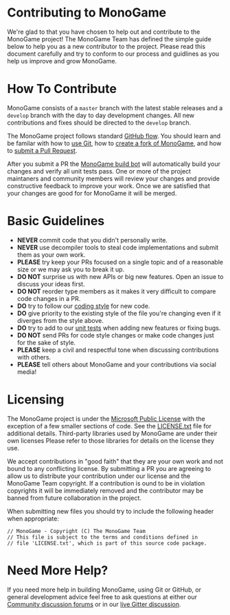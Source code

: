 Contributing to MonoGame
========================

We're glad to that you have chosen to help out and contribute to the MonoGame project!  The MonoGame Team has defined the simple guide below to help you as a new contributor to the project.  Please read this document carefully and try to conform to our process and guidlines as you help us improve and grow MonoGame.

How To Contribute
=================

MonoGame consists of a `master` branch with the latest stable releases and a `develop` branch with the day to day development changes. All new contributions and fixes should be directed to the `develop` branch.

The MonoGame project follows standard [GitHub flow](https://guides.github.com/introduction/flow/index.html).  You should learn and be familar with how to [use Git](https://help.github.com/articles/set-up-git/), how to [create a fork of MonoGame](https://help.github.com/articles/fork-a-repo/), and how to [submit a Pull Request](https://help.github.com/articles/using-pull-requests/).

After you submit a PR the [MonoGame build bot](https://github.com/mgbot?tab=activity) will automatically build your changes and verify all unit tests pass.  One or more of the project maintaners and community members will review your changes and provide constructive feedback to improve your work.  Once we are satisfied that your changes are good for for MonoGame it will be merged.


Basic Guidelines
================

* **NEVER** commit code that you didn't personally write.
* **NEVER** use decompiler tools to steal code implementations and submit them as your own work.
* **PLEASE** try keep your PRs focused on a single topic and of a reasonable size or we may ask you to break it up.
* **DO NOT** surprise us with new APIs or big new features. Open an issue to discuss your ideas first.
* **DO NOT** reorder type members as it makes it very difficult to compare code changes in a PR.
* **DO** try to follow our [coding style](https://github.com/mono/MonoGame/wiki/Coding-Guidelines) for new code.
* **DO** give priority to the existing style of the file you're changing even if it diverges from the style above.
* **DO** try to add to our [unit tests](Test) when adding new features or fixing bugs.
* **DO NOT** send PRs for code style changes or make code changes just for the sake of style.
* **PLEASE** keep a civil and respectful tone when discussing contributions with others.
* **PLEASE** tell others about MonoGame and your contributions via social media!


Licensing
=========

The MonoGame project is under the [Microsoft Public License](https://opensource.org/licenses/MS-PL) with the exception of a few smaller sections of code.  See the [LICENSE.txt](LICENSE.txt) file for additional details.  Third-party libraries used by MonoGame are under their own licenses Please refer to those libraries for details on the license they use.

We accept contributions in "good faith" that they are your own work and not bound to any conflicting license.  By submitting a PR you are agreeing to allow us to distribute your contribution under our license and the MonoGame Team copyright.  If a contribution is ound to be in violation copyrights it will be immediately removed and the contributor may be banned from future collaboration in the project.

When submitting new files you should try to include the following header when appropriate:
```
// MonoGame - Copyright (C) The MonoGame Team
// This file is subject to the terms and conditions defined in
// file 'LICENSE.txt', which is part of this source code package.
```

Need More Help?
===============

If you need more help in building MonoGame, using Git or GitHub, or general development advice feel free to ask questions at either our [Community discussion forums](http://community.monogame.net/) or in our [live Gitter discussion](https://gitter.im/mono/MonoGame).
